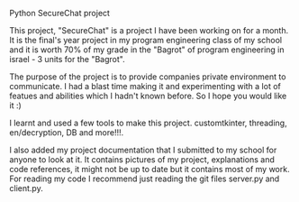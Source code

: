 Python SecureChat project

This project, "SecureChat" is a project I have been working on for a month. It is the final's year project in my program engineering class of my school and it is worth 70% of my grade in the "Bagrot" of program engineering in israel - 3 units for the "Bagrot".

The purpose of the project is to provide companies private environment to communicate. I had a blast time making it and experimenting with a lot of featues and abilities which I hadn't known before. So I hope you would like it :)

I learnt and used a few tools to make this project. customtkinter, threading, en/decryption, DB and more!!!.

I also added my project documentation that I submitted to my school for anyone to look at it. It contains pictures of my project, explanations and code references, it might not be up to date but it contains most of my work. For reading my code I recommend just reading the git files server.py and client.py.
